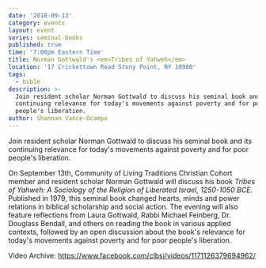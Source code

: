 ```yaml
---
date: '2018-09-13'
category: events
layout: event
series: seminal-books
published: true
time: '7:00pm Eastern Time'
title: Norman Gottwald's <em>Tribes of Yahweh</em>
location: '17 Crickettown Road Stony Point, NY 10980'
tags:
  - bible
description: >-
  Join resident scholar Norman Gottwald to discuss his seminal book and its
  continuing relevance for today's movements against poverty and for poor
  people's liberation.
author: Shannan Vance-Ocampo
---
```


Join resident scholar Norman Gottwald to discuss his seminal book and its
continuing relevance for today's movements against poverty and for poor people's
liberation.

On September 13th, Community of Living Traditions Christian Cohort member and
resident scholar Norman Gottwald will discuss his book _Tribes of Yahweh: A
Sociology of the Religion of Liberated Israel, 1250-1050 BCE_. Published in 1979,
this seminal book changed hearts, minds and power relations in biblical
scholarship and social action. The evening will also feature reflections from
Laura Gottwald, Rabbi Michael Feinberg, Dr. Douglass Bendall, and others on
reading the book in various applied contexts, followed by an open discussion
about the book's relevance for today's movements against poverty and for poor
people's liberation.

Video Archive: https://www.facebook.com/clbsj/videos/1171126379694962/
